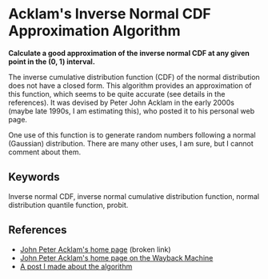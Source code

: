 # Acklam's Inverse Normal CDF Approximation Algorithm

**Calculate a good approximation of the inverse normal CDF at any given point in the (0, 1) interval.**

The inverse cumulative distribution function (CDF) of the normal distribution does not have a closed form. This algorithm provides an approximation of this function, which seems to be quite accurate (see details in the references). It was devised by Peter John Acklam in the early 2000s (maybe late 1990s, I am estimating this), who posted it to his personal web page.

One use of this function is to generate random numbers following a normal (Gaussian) distribution. There are many other uses, I am sure, but I cannot comment about them.

## Keywords

Inverse normal CDF, inverse normal cumulative distribution function, normal distribution quantile function, probit.

## References

* [John Peter Acklam's home page](http://home.online.no/~pjacklam/notes/invnorm/) (broken link)
* [John Peter Acklam's home page on the Wayback Machine](https://web.archive.org/web/20151110174102/http://home.online.no/~pjacklam/notes/invnorm/)
* [A post I made about the algorithm](https://stackedboxes.org/2017/05/01/acklams-normal-quantile-function/)
